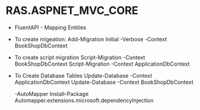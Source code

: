 # RAS.ASPNET_MVC_CORE


- FluentAPI - Mapping Entities
- To create migeation:
    Add-Migration Initial -Verbose -Context BookShopDbContext
    
- To create script migration
    Script-Migration -Context BookShopDbContext
    Script-Migration -Context ApplicationDbContext
    
- To Create Database Tables
   Update-Database -Context ApplicationDbContext
   Update-Database -Context BookShopDbContext
   
   -AutoMapper
   Install-Package Automapper.extensions.microsoft.dependencyInjection
